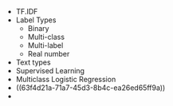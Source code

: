 - TF.IDF
- Label Types
	- Binary
	- Multi-class
	- Multi-label
	- Real number
- Text types
- Supervised Learning
- Multiclass Logistic Regression
- ((63f4d21a-71a7-45d3-8b4c-ea26ed65ff9a))
-